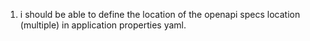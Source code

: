 1. i should be able to define the location of the openapi specs location (multiple) in application properties yaml.
